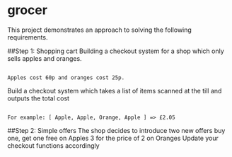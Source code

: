 # grocer

This project demonstrates an approach to solving 
the following requirements.

##Step 1: Shopping cart
Building a checkout system for a shop which only sells apples and
oranges.

<code>
Apples cost 60p and oranges cost 25p.
</code>

Build a checkout system which takes a list of items scanned at the till and outputs
the total cost

<code>
For example: [ Apple, Apple, Orange, Apple ] => £2.05
</code>

##Step 2: Simple offers
The shop decides to introduce two new offers
buy one, get one free on Apples
3 for the price of 2 on Oranges
Update your checkout functions accordingly 
